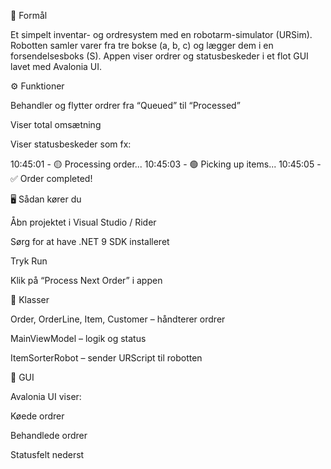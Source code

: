 🎯 Formål

Et simpelt inventar- og ordresystem med en robotarm-simulator (URSim).
Robotten samler varer fra tre bokse (a, b, c) og lægger dem i en forsendelsesboks (S).
Appen viser ordrer og statusbeskeder i et flot GUI lavet med Avalonia UI.

⚙️ Funktioner

Behandler og flytter ordrer fra “Queued” til “Processed”

Viser total omsætning

Viser statusbeskeder som fx:

10:45:01 - 🟡 Processing order...
10:45:03 - 🟢 Picking up items...
10:45:05 - ✅ Order completed!

🖥️ Sådan kører du

Åbn projektet i Visual Studio / Rider

Sørg for at have .NET 9 SDK installeret

Tryk Run

Klik på “Process Next Order” i appen

🧩 Klasser

Order, OrderLine, Item, Customer – håndterer ordrer

MainViewModel – logik og status

ItemSorterRobot – sender URScript til robotten

💬 GUI

Avalonia UI viser:

Køede ordrer

Behandlede ordrer

Statusfelt nederst
